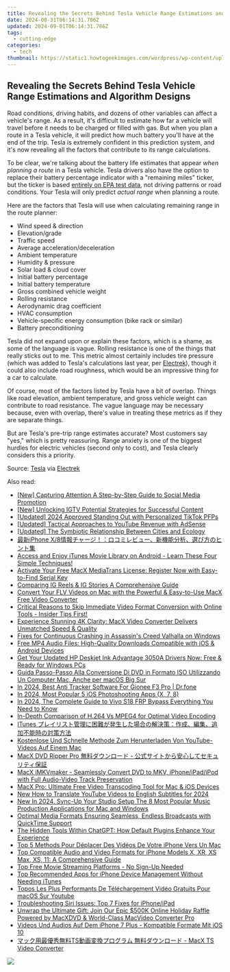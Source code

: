 ```yaml
---
title: Revealing the Secrets Behind Tesla Vehicle Range Estimations and Algorithm Designs
date: 2024-08-31T06:14:31.786Z
updated: 2024-09-01T06:14:31.786Z
tags:
  - cutting-edge
categories:
  - tech
thumbnail: https://static1.howtogeekimages.com/wordpress/wp-content/uploads/2023/11/52716322773_fc5fc4d866_o.jpg
---
```


## Revealing the Secrets Behind Tesla Vehicle Range Estimations and Algorithm Designs

Road conditions, driving habits, and dozens of other variables can affect a vehicle's range. As a result, it's difficult to estimate how far a vehicle will travel before it needs to be charged or filled with gas. But when you plan a route in a Tesla vehicle, it will predict how much battery you'll have at the end of the trip. Tesla is extremely confident in this prediction system, and it's now revealing all the factors that contribute to its range calculations.

 To be clear, we're talking about the battery life estimates that appear _when planning a route_ in a Tesla vehicle. Tesla drivers also have the option to replace their battery percentage indicator with a "remaining miles" ticker, but the ticker is based [entirely on EPA test data](https://www.tesla.com/support/range), not driving patterns or road conditions. Your Tesla will only predict _actual range_ when planning a route.

 Here are the factors that Tesla will use when calculating remaining range in the route planner:

* Wind speed & direction
* Elevation/grade
* Traffic speed
* Average acceleration/deceleration
* Ambient temperature
* Humidity & pressure
* Solar load & cloud cover
* Initial battery percentage
* Initial battery temperature
* Gross combined vehicle weight
* Rolling resistance
* Aerodynamic drag coefficient
* HVAC consumption
* Vehicle-specific energy consumption (bike rack or similar)
* Battery preconditioning

 Tesla did not expand upon or explain these factors, which is a shame, as some of the language is vague. Rolling resistance is one of the things that really sticks out to me. This metric almost certainly includes tire pressure (which was added to Tesla's calculations last year, per [Electrek](https://electrek.co/2022/07/27/tesla-doubles-down-better-range-estimates-with-tire-pressure-more/)), though it could also include road roughness, which would be an impressive thing for a car to calculate.

 Of course, most of the factors listed by Tesla have a bit of overlap. Things like road elevation, ambient temperature, and gross vehicle weight can contribute to road resistance. The vague language may be necessary because, even with overlap, there's value in treating these metrics as if they are separate things.

 But are Tesla's pre-trip range estimates accurate? Most customers say "yes," which is pretty reassuring. Range anxiety is one of the biggest hurdles for electric vehicles (second only to cost), and Tesla clearly considers this a priority.

 Source: [Tesla](https://twitter.com/tesla%5Fna/status/1724219305250709508) via [Electrek](https://electrek.co/2023/11/14/tesla-reveals-everything-affects-range-calculation/)

<ins class="adsbygoogle"
     style="display:block"
     data-ad-format="autorelaxed"
     data-ad-client="ca-pub-7571918770474297"
     data-ad-slot="1223367746"></ins>



<ins class="adsbygoogle"
     style="display:block"
     data-ad-client="ca-pub-7571918770474297"
     data-ad-slot="8358498916"
     data-ad-format="auto"
     data-full-width-responsive="true"></ins>

<span class="atpl-alsoreadstyle">Also read:</span>
<div><ul>
<li><a href="https://instagram-videos.techidaily.com/new-capturing-attention-a-step-by-step-guide-to-social-media-promotion/"><u>[New] Capturing Attention  A Step-by-Step Guide to Social Media Promotion</u></a></li>
<li><a href="https://instagram-clips.techidaily.com/new-unlocking-igtv-potential-strategies-for-successful-content/"><u>[New] Unlocking IGTV Potential  Strategies for Successful Content</u></a></li>
<li><a href="https://tiktok-video-recordings.techidaily.com/updated-2024-approved-standing-out-with-personalized-tiktok-pfps/"><u>[Updated] 2024 Approved  Standing Out with Personalized TikTok PFPs</u></a></li>
<li><a href="https://facebook-video-share.techidaily.com/updated-tactical-approaches-to-youtube-revenue-with-adsense/"><u>[Updated] Tactical Approaches to YouTube Revenue with AdSense</u></a></li>
<li><a href="https://facebook-video-footage.techidaily.com/updated-the-symbiotic-relationship-between-cities-and-ecology/"><u>[Updated] The Symbiotic Relationship Between Cities and Ecology</u></a></li>
<li><a href="https://some-guidance.techidaily.com/iphone-x8/"><u>最新iPhone X/8情報チャージ！：ロコミレビュー、新機能分析、選び方のヒント集</u></a></li>
<li><a href="https://some-guidance.techidaily.com/access-and-enjoy-itunes-movie-library-on-android-learn-these-four-simple-techniques/"><u>Access and Enjoy iTunes Movie Library on Android - Learn These Four Simple Techniques!</u></a></li>
<li><a href="https://some-guidance.techidaily.com/activate-your-free-macx-mediatrans-license-register-now-with-easy-to-find-serial-key/"><u>Activate Your Free MacX MediaTrans License: Register Now with Easy-to-Find Serial Key</u></a></li>
<li><a href="https://instagram-video-recordings.techidaily.com/comparing-ig-reels-and-ig-stories-a-comprehensive-guide/"><u>Comparing IG Reels & IG Stories  A Comprehensive Guide</u></a></li>
<li><a href="https://some-guidance.techidaily.com/convert-your-flv-videos-on-mac-with-the-powerful-and-easy-to-use-macx-free-video-converter/"><u>Convert Your FLV Videos on Mac with the Powerful & Easy-to-Use MacX Free Video Converter</u></a></li>
<li><a href="https://some-guidance.techidaily.com/critical-reasons-to-skip-immediate-video-format-conversion-with-online-tools-insider-tips-first/"><u>Critical Reasons to Skip Immediate Video Format Conversion with Online Tools - Insider Tips First!</u></a></li>
<li><a href="https://some-guidance.techidaily.com/experience-stunning-4k-clarity-macx-video-converter-delivers-unmatched-speed-and-quality/"><u>Experience Stunning 4K Clarity: MacX Video Converter Delivers Unmatched Speed & Quality</u></a></li>
<li><a href="https://win-solutions.techidaily.com/fixes-for-continuous-crashing-in-assassins-creed-valhalla-on-windows/"><u>Fixes for Continuous Crashing in Assassin's Creed Valhalla on Windows</u></a></li>
<li><a href="https://some-guidance.techidaily.com/free-mp4-audio-files-high-quality-downloads-compatible-with-ios-and-android-devices/"><u>Free MP4 Audio Files: High-Quality Downloads Compatible with iOS & Android Devices</u></a></li>
<li><a href="https://hardware-updates.techidaily.com/get-your-updated-hp-deskjet-ink-advantage-3050a-drivers-now-free-and-ready-for-windows-pcs/"><u>Get Your Updated HP Deskjet Ink Advantage 3050A Drivers Now: Free & Ready for Windows PCs</u></a></li>
<li><a href="https://some-guidance.techidaily.com/guida-passo-passo-alla-conversione-di-dvd-in-formato-iso-utilizzando-un-computer-mac-anche-per-macos-big-sur/"><u>Guida Passo-Passo Alla Conversione Di DVD in Formato ISO Utilizzando Un Computer Mac, Anche per macOS Big Sur</u></a></li>
<li><a href="https://android-location-track.techidaily.com/in-2024-best-anti-tracker-software-for-gionee-f3-pro-drfone-by-drfone-virtual-android/"><u>In 2024, Best Anti Tracker Software For Gionee F3 Pro | Dr.fone</u></a></li>
<li><a href="https://extra-skills.techidaily.com/in-2024-most-popular-5-ios-photoshooting-apps-x-7-8/"><u>In 2024, Most Popular 5 iOS Photoshooting Apps (X, 7, 8)</u></a></li>
<li><a href="https://bypass-frp.techidaily.com/in-2024-the-complete-guide-to-vivo-s18-frp-bypass-everything-you-need-to-know-by-drfone-android/"><u>In 2024, The Complete Guide to Vivo S18 FRP Bypass Everything You Need to Know</u></a></li>
<li><a href="https://some-guidance.techidaily.com/in-depth-comparison-of-h264-vs-mpeg4-for-optimal-video-encoding/"><u>In-Depth Comparison of H.264 Vs MPEG4 for Optimal Video Encoding</u></a></li>
<li><a href="https://some-guidance.techidaily.com/itunes/"><u>ITunes プレイリスト管理に困難が発生した場合の解決策：作成、編集、追加不能時の対策方法</u></a></li>
<li><a href="https://some-guidance.techidaily.com/kostenlose-und-schnelle-methode-zum-herunterladen-von-youtube-videos-auf-einem-mac/"><u>Kostenlose Und Schnelle Methode Zum Herunterladen Von YouTube-Videos Auf Einem Mac</u></a></li>
<li><a href="https://some-guidance.techidaily.com/1724765580074-macx-dvd-ripper-pro/"><u>MacX DVD Ripper Pro 無料ダウンロード - 公式サイトから安心してセキュリティ保証</u></a></li>
<li><a href="https://some-guidance.techidaily.com/macx-imkvmaker-seamlessly-convert-dvd-to-mkv-iphoneipadipod-with-full-audio-video-track-preservation/"><u>MacX iMKVmaker - Seamlessly Convert DVD to MKV, iPhone/iPad/iPod with Full Audio-Video Track Preservation</u></a></li>
<li><a href="https://some-guidance.techidaily.com/macx-pro-ultimate-free-video-transcoding-tool-for-mac-and-ios-devices/"><u>MacX Pro: Ultimate Free Video Transcoding Tool for Mac & iOS Devices</u></a></li>
<li><a href="https://ai-video-translation.techidaily.com/new-how-to-translate-youtube-videos-to-english-subtitles-for-2024/"><u>New How to Translate YouTube Videos to English Subtitles for 2024</u></a></li>
<li><a href="https://voice-adjusting.techidaily.com/new-in-2024-sync-up-your-studio-setup-the-8-most-popular-music-production-applications-for-mac-and-windows/"><u>New In 2024, Sync-Up Your Studio Setup The 8 Most Popular Music Production Applications for Mac and Windows</u></a></li>
<li><a href="https://some-guidance.techidaily.com/optimal-media-formats-ensuring-seamless-endless-broadcasts-with-quicktime-support/"><u>Optimal Media Formats Ensuring Seamless, Endless Broadcasts with QuickTime Support</u></a></li>
<li><a href="https://tech-haven.techidaily.com/the-hidden-tools-within-chatgpt-how-default-plugins-enhance-your-experience/"><u>The Hidden Tools Within ChatGPT: How Default Plugins Enhance Your Experience</u></a></li>
<li><a href="https://some-guidance.techidaily.com/top-5-methods-pour-deplacer-des-videos-de-votre-iphone-vers-un-mac/"><u>Top 5 Methods Pour Déplacer Des Vidéos De Votre iPhone Vers Un Mac</u></a></li>
<li><a href="https://some-guidance.techidaily.com/top-compatible-audio-and-video-formats-for-iphone-models-x-xr-xs-max-xs-11-a-comprehensive-guide/"><u>Top Compatible Audio and Video Formats for iPhone Models X, XR, XS Max, XS, 11: A Comprehensive Guide</u></a></li>
<li><a href="https://some-guidance.techidaily.com/top-free-movie-streaming-platforms-no-sign-up-needed/"><u>Top Free Movie Streaming Platforms - No Sign-Up Needed</u></a></li>
<li><a href="https://some-guidance.techidaily.com/top-recommended-apps-for-iphone-device-management-without-needing-itunes/"><u>Top Recommended Apps for iPhone Device Management Without Needing iTunes</u></a></li>
<li><a href="https://some-guidance.techidaily.com/topos-les-plus-performants-de-telechargement-video-gratuits-pour-macos-sur-youtube/"><u>Topos Les Plus Performants De Téléchargement Vidéo Gratuits Pour macOS Sur Youtube</u></a></li>
<li><a href="https://fox-that.techidaily.com/troubleshooting-siri-issues-top-7-fixes-for-iphoneipad/"><u>Troubleshooting Siri Issues: Top 7 Fixes for iPhone/iPad</u></a></li>
<li><a href="https://some-guidance.techidaily.com/unwrap-the-ultimate-gift-join-our-epic-500k-online-holiday-raffle-powered-by-macxdvd-and-world-class-macvideo-converter-pro/"><u>Unwrap the Ultimate Gift: Join Our Epic $500K Online Holiday Raffle Powered by MacXDVD & World-Class MacVideo Converter Pro</u></a></li>
<li><a href="https://some-guidance.techidaily.com/videos-und-audios-auf-dem-iphone-7-plus-kompatible-formate-mit-ios-10/"><u>Videos Und Audios Auf Dem iPhone 7 Plus - Kompatible Formate Mit iOS 10</u></a></li>
<li><a href="https://some-guidance.techidaily.com/ts-macx-ts-video-converter/"><u>マック用最優秀無料TS動画変換プログラム 無料ダウンロード - MacX TS Video Converter</u></a></li>
</ul></div>

<!-- affiliate ads begin -->
<a href="https://shop.copernic.com/order/checkout.php?PRODS=41033101&QTY=1&AFFILIATE=108875&CART=1"><img src="https://secure.2checkout.com/images/merchant/8d30aa96e72440759f74bd2306c1fa3d/Copernic-2023-Affiliate-728x90-Elite.png" border="0"></a>
<!-- affiliate ads end -->